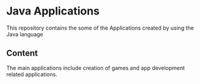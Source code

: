 # Java Applications

This repository contains the some of the Applications created by using the Java language


## Content 
The main applications include creation of games and app development related applications.
